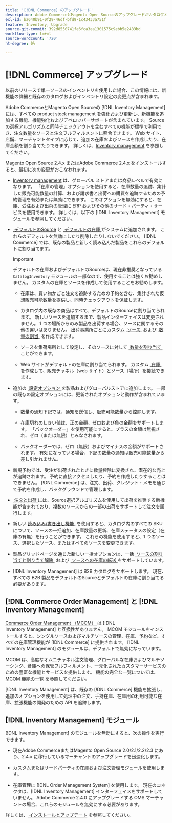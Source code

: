 ```yaml
---
title: '[!DNL Commerce] のアップグレード'
description: Adobe CommerceとMagento Open Sourceのアップグレードがカタログと設定に与える影響  [!DNL Inventory Management]  ついて説明します。
exl-id: ba640b91-0f29-46df-bfd9-1c43433a751f
feature: Inventory, Upgrade
source-git-commit: 392d8550741fe6fca3ea1301575c9ebb5e2483bd
workflow-type: tm+mt
source-wordcount: '720'
ht-degree: 0%

---
```


# [!DNL Commerce] アップグレード

以前のリリースで単一ソースのインベントリを使用した場合、この情報には、新機能の詳細と既存のカタログおよびインベントリ設定の変更点が含まれます。

Adobe CommerceとMagento Open Sourceの [!DNL Inventory Management] には、すべての product stock management を強化および更新し、新機能を追加する機能、機能強化およびデベロッパーサポートが含まれています。 Sourceの選択アルゴリズムと同時チェックアウトを含むすべての機能が標準で利用でき、注文数量をソースと注文フルフィルメントに照合できます。 Web サイト、店舗、マーチャントタイプに応じて、追加の在庫およびソースを作成したり、在庫金額を割り当てたりできます。 詳しくは、[Inventory management](introduction.md) を参照してください。

Magento Open Source 2.4.x またはAdobe Commerce 2.4.x をインストールすると、最初に次の変更がおこなわれます。

- [Inventory management](enable.md) は、グローバル ストアまたは商品レベルで有効になります。 「在庫の管理」オプションを使用すると、在庫数量の追跡、集計した販売可能数量の計算、および請求書と出荷への購買を追跡するための予約管理を有効または無効にできます。 このオプションを無効にすると、在庫、受注および出荷の管理に ERP およびその他のサード・パーティ・サービスを使用できます。 詳しくは、以下の [!DNL Inventory Management] モジュールを参照してください。

- [&#x200B; デフォルトのSource](sources-manage.md) と [&#x200B; デフォルトの在庫 &#x200B;](stocks-manage.md) がシステムに追加されます。 これらのデフォルトを無効にしたり削除したりしないでください。 [!DNL Commerce] では、既存の製品と新しく読み込んだ製品をこれらのデフォルトに割り当てます。

  >[!IMPORTANT]
  >
  >デフォルトの在庫およびデフォルトのSourceは、現在非推奨となっている `CatalogInventory` モジュールの一部なので、使用することは強くお勧めしません。 カスタムの在庫とソースを作成して使用することをお勧めします。

   - 在庫は、買い物かごと注文を追跡するための予約を含む、集計された仮想販売可能数量を提供し、同時チェックアウトを保証します。

   - カタログ内の既存の商品はすべて、デフォルトのSourceに割り当てられます。 新しいソースを追加するまで、製品インターフェイスは変更されません。 1 つの場所からのみ製品を出荷する場合、ソースに関するその他の違いはありません。 出荷事業所ごとにカスタム [&#x200B; ソース &#x200B;](sources-add.md) および [&#x200B; 数量の割当 &#x200B;](quantities-manage.md) を作成できます。

   - ソースを集荷場所として設定し、そのソースに対して [&#x200B; 数量を割り当て &#x200B;](quantities-manage.md) ことができます。

   - Web サイトがデフォルトの在庫に割り当てられます。 カスタム [&#x200B; 在庫 &#x200B;](stocks-add.md) を作成して、販売チャネル（web サイト）とソース（場所）を接続できます。

- 追加の [&#x200B; 設定オプション &#x200B;](configuration.md) を製品およびグローバルストアに追加します。 一部の既存の設定オプションには、更新されたオプションと動作が含まれています。

   - 数量の通知下記では、通知を送信し、販売可能数量から控除します。

   - 在庫切れのしきい値は、正の金額、ゼロおよび負の金額をサポートします。 「バックオーダー」を使用可能にすると、プラスの金額は無視され、ゼロ（または無限）とみなされます。

   - バックオーダーでは、ゼロ（無限）およびマイナスの金額がサポートされます。 有効になっている場合、下記の数量の通知は販売可能数量から差し引かれません。

- 新規予約では、受注が出荷されたときに数量控除に変換され、潜在的な売上が追跡されます。 予約に直接アクセスしたり、予約を作成したりすることはできません。 [!DNL Commerce] は、注文、出荷、クレジット・メモを通じて予約を作成し、バックグラウンドで管理します。

- [&#x200B; 注文と出荷 &#x200B;](shipments.md) には、Source選択アルゴリズムを使用して出荷を推奨する新機能が含まれており、複数のソースからの一部の出荷をサポートして注文を履行します。

- 新しい [&#x200B; 読み込み/書き出し機能 &#x200B;](inventory-import-export.md) を使用すると、カタログ内のすべての SKU について、ソースの一括追加、在庫数量の更新、在庫ステータスの設定（在庫の有無）を行うことができます。 これらの機能を使用すると、1 つのソース、選択したソース、またはすべてのソースを変更できます。

- 製品グリッドページを通じた新しい一括オプションは、一括 [&#x200B; ソースの割り当てと割り当て解除 &#x200B;](bulk-assignment.md) および [&#x200B; ソースへの在庫の転送 &#x200B;](inventory-transfer.md) をサポートしています。

- [!DNL Inventory Management] は B2B カタログをサポートします。 現在、すべての B2B 製品をデフォルトのSourceとデフォルトの在庫に割り当てる必要があります。

## [!DNL Commerce Order Management] と [!DNL Inventory Management]

[Commerce Order Management （MCOM） ][1] は [!DNL Inventory Management] と互換性がありません。 MCOM モジュールをインストールすると、シングルソースおよびマルチソースの管理、在庫、予約など、すべての在庫管理機能が [!DNL Commerce] に提供されます。 [!DNL Inventory Management] のモジュールは、デフォルトで無効になっています。

MCOM は、高度なオムニチャネル注文管理、グローバルな在庫およびマルチソーシング、倉庫への保管フルフィルメント、一元化されたカスタマーサービスのための豊富な機能とサービスを提供します。 機能の完全な一覧については、[MCOM 機能の一覧 ][2] を参照してください。

[!DNL Inventory Management] は、既存の [!DNL Commerce] 機能を拡張し、追加のオプションを使用して処理中の注文、手持在庫、在庫用の利用可能な在庫、拡張機能の開発のための API を追跡します。

## [!DNL Inventory Management] モジュール

[!DNL Inventory Management] のモジュールを無効にすると、次の操作を実行できます。

- 現在Adobe CommerceまたはMagento Open Source 2.0/2.1/2.2/2.3 にあり、2.4.x に移行しているマーチャントのアップグレードを迅速化します。

- カスタムまたはサードパーティの在庫および注文管理モジュールを使用します。

- 在庫管理に [!DNL Order Management System] を使用します。 現在のコネクタは、[!DNL Inventory Management] インターフェイスをサポートしていません。 Adobe Commerce 2.4.0 にアップグレードする OMS マーチャントの場合、これらのモジュールを無効にする必要があります。

詳しくは、[&#x200B; インストールとアップデート &#x200B;](install-update.md) を参照してください。

[1]: https://commerce-docs.github.io/oms-documentation-archive/
[2]: https://commerce-docs.github.io/oms-documentation-archive/getting-started/feature-list/
